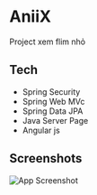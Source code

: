 
# AniiX

Project xem flim nhỏ



## Tech

- Spring Security
- Spring Web MVc
- Spring Data JPA
- Java Server Page
- Angular js




## Screenshots

![App Screenshot](https://cdn.discordapp.com/attachments/1037422036785561620/1197132065901117571/image.png?ex=65ba271e&is=65a7b21e&hm=45ae66726f6f51de4542afc7c12964bf704b3fc366301ee6e974dbc45e75c2f2&)

